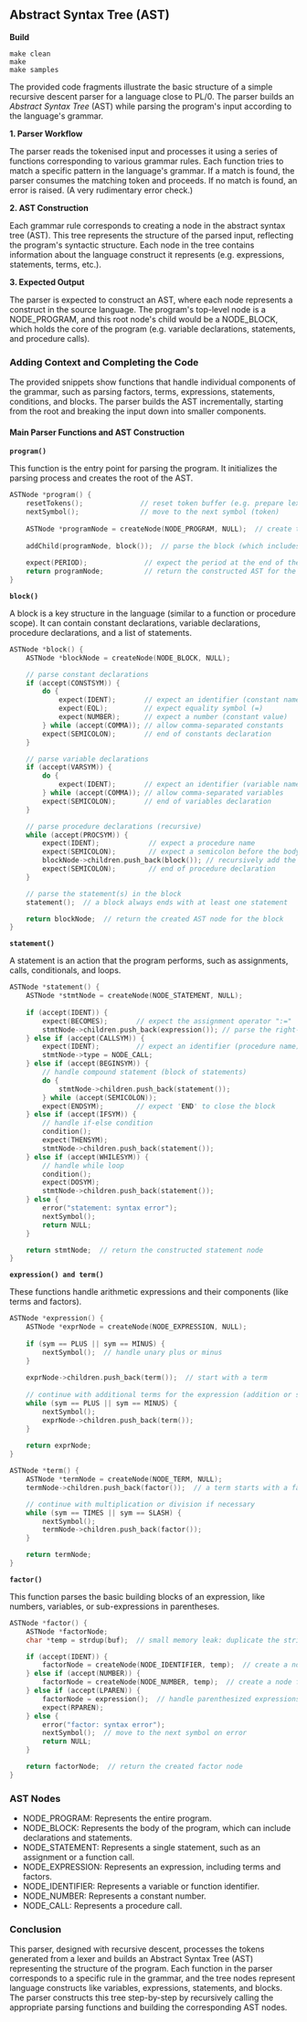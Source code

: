 
## Abstract Syntax Tree (AST)

__Build__

```shell
make clean
make
make samples
```

The provided code fragments illustrate the basic structure of a simple recursive descent parser for a
language close to PL/0. The parser builds an *Abstract Syntax Tree* (AST) while parsing the program's
input according to the language's grammar.

__1. Parser Workflow__

The parser reads the tokenised input and processes it using a series of functions corresponding to
various grammar rules. Each function tries to match a specific pattern in the language's grammar.
If a match is found, the parser consumes the matching token and proceeds. If no match is found,
an error is raised. (A very rudimentary error check.)

__2. AST Construction__

Each grammar rule corresponds to creating a node in the abstract syntax tree (AST). This tree represents
the structure of the parsed input, reflecting the program's syntactic structure. Each node in the
tree contains information about the language construct it represents (e.g. expressions, statements,
terms, etc.).

__3. Expected Output__

The parser is expected to construct an AST, where each node represents a construct in the source
language. The program's top-level node is a NODE_PROGRAM, and this root node's child would be a
NODE_BLOCK, which holds the core of the program (e.g. variable declarations, statements, and
procedure calls).


### Adding Context and Completing the Code

The provided snippets show functions that handle individual components of the grammar, such as
parsing factors, terms, expressions, statements, conditions, and blocks. The parser builds the
AST incrementally, starting from the root and breaking the input down into smaller components.


#### Main Parser Functions and AST Construction


__`program()`__

This function is the entry point for parsing the program. It initializes the parsing process and
creates the root of the AST.

```c
ASTNode *program() {
    resetTokens();              // reset token buffer (e.g. prepare lexer)
    nextSymbol();               // move to the next symbol (token)
    
    ASTNode *programNode = createNode(NODE_PROGRAM, NULL);  // create the root AST node (program)
    
    addChild(programNode, block());  // parse the block (which includes statements, variable declarations, etc.)
    
    expect(PERIOD);              // expect the period at the end of the program
    return programNode;          // return the constructed AST for the program
}
```

__`block()`__

A block is a key structure in the language (similar to a function or procedure scope).
It can contain constant declarations, variable declarations, procedure declarations,
and a list of statements.

```c
ASTNode *block() {
    ASTNode *blockNode = createNode(NODE_BLOCK, NULL);

    // parse constant declarations
    if (accept(CONSTSYM)) {
        do {
            expect(IDENT);       // expect an identifier (constant name)
            expect(EQL);         // expect equality symbol (=)
            expect(NUMBER);      // expect a number (constant value)
        } while (accept(COMMA)); // allow comma-separated constants
        expect(SEMICOLON);       // end of constants declaration
    }

    // parse variable declarations
    if (accept(VARSYM)) {
        do {
            expect(IDENT);       // expect an identifier (variable name)
        } while (accept(COMMA)); // allow comma-separated variables
        expect(SEMICOLON);       // end of variables declaration
    }

    // parse procedure declarations (recursive)
    while (accept(PROCSYM)) {
        expect(IDENT);            // expect a procedure name
        expect(SEMICOLON);        // expect a semicolon before the body of the procedure
        blockNode->children.push_back(block()); // recursively add the procedure's block
        expect(SEMICOLON);        // end of procedure declaration
    }

    // parse the statement(s) in the block
    statement();  // a block always ends with at least one statement

    return blockNode;  // return the created AST node for the block
}
```


__`statement()`__

A statement is an action that the program performs, such as assignments, calls, conditionals, and loops.

```c
ASTNode *statement() {
    ASTNode *stmtNode = createNode(NODE_STATEMENT, NULL);
    
    if (accept(IDENT)) {
        expect(BECOMES);       // expect the assignment operator ":="
        stmtNode->children.push_back(expression()); // parse the right-hand side expression
    } else if (accept(CALLSYM)) {
        expect(IDENT);         // expect an identifier (procedure name)
        stmtNode->type = NODE_CALL;
    } else if (accept(BEGINSYM)) {
        // handle compound statement (block of statements)
        do {
            stmtNode->children.push_back(statement());
        } while (accept(SEMICOLON));
        expect(ENDSYM);        // expect 'END' to close the block
    } else if (accept(IFSYM)) {
        // handle if-else condition
        condition();
        expect(THENSYM);
        stmtNode->children.push_back(statement());
    } else if (accept(WHILESYM)) {
        // handle while loop
        condition();
        expect(DOSYM);
        stmtNode->children.push_back(statement());
    } else {
        error("statement: syntax error");
        nextSymbol();
        return NULL;
    }

    return stmtNode;  // return the constructed statement node
}
```


__`expression() and term()`__

These functions handle arithmetic expressions and their components (like terms and factors).

```c
ASTNode *expression() {
    ASTNode *exprNode = createNode(NODE_EXPRESSION, NULL);
    
    if (sym == PLUS || sym == MINUS) {
        nextSymbol();  // handle unary plus or minus
    }
    
    exprNode->children.push_back(term());  // start with a term
    
    // continue with additional terms for the expression (addition or subtraction)
    while (sym == PLUS || sym == MINUS) {
        nextSymbol();
        exprNode->children.push_back(term());
    }
    
    return exprNode;
}

ASTNode *term() {
    ASTNode *termNode = createNode(NODE_TERM, NULL);
    termNode->children.push_back(factor());  // a term starts with a factor

    // continue with multiplication or division if necessary
    while (sym == TIMES || sym == SLASH) {
        nextSymbol();
        termNode->children.push_back(factor());
    }

    return termNode;
}
```


__`factor()`__

This function parses the basic building blocks of an expression, like numbers, variables, or sub-expressions in parentheses.

```c
ASTNode *factor() {
    ASTNode *factorNode;
    char *temp = strdup(buf);  // small memory leak: duplicate the string for the identifier or number

    if (accept(IDENT)) {
        factorNode = createNode(NODE_IDENTIFIER, temp);  // create a node for an identifier
    } else if (accept(NUMBER)) {
        factorNode = createNode(NODE_NUMBER, temp);  // create a node for a number
    } else if (accept(LPAREN)) {
        factorNode = expression();  // handle parenthesized expressions
        expect(RPAREN);
    } else {
        error("factor: syntax error");
        nextSymbol();  // move to the next symbol on error
        return NULL;
    }

    return factorNode;  // return the created factor node
}
```

### AST Nodes
- NODE_PROGRAM: Represents the entire program.
- NODE_BLOCK: Represents the body of the program, which can include declarations and statements.
- NODE_STATEMENT: Represents a single statement, such as an assignment or a function call.
- NODE_EXPRESSION: Represents an expression, including terms and factors.
- NODE_IDENTIFIER: Represents a variable or function identifier.
- NODE_NUMBER: Represents a constant number.
- NODE_CALL: Represents a procedure call.


### Conclusion

This parser, designed with recursive descent, processes the tokens generated from a lexer and builds an Abstract Syntax Tree (AST) representing the structure of the program. Each function in the parser corresponds to a specific rule in the grammar, and the tree nodes represent language constructs like variables, expressions, statements, and blocks. The parser constructs this tree step-by-step by recursively calling the appropriate parsing functions and building the corresponding AST nodes.
